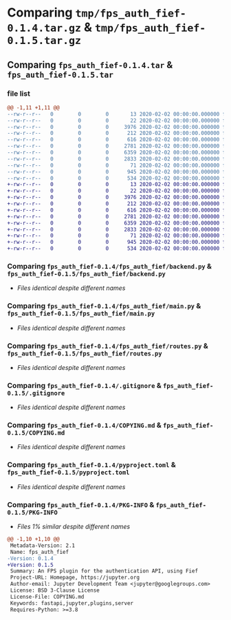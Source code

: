 # Comparing `tmp/fps_auth_fief-0.1.4.tar.gz` & `tmp/fps_auth_fief-0.1.5.tar.gz`

## Comparing `fps_auth_fief-0.1.4.tar` & `fps_auth_fief-0.1.5.tar`

### file list

```diff
@@ -1,11 +1,11 @@
--rw-r--r--   0        0        0       13 2020-02-02 00:00:00.000000 fps_auth_fief-0.1.4/MANIFEST.in
--rw-r--r--   0        0        0       22 2020-02-02 00:00:00.000000 fps_auth_fief-0.1.4/fps_auth_fief/__init__.py
--rw-r--r--   0        0        0     3976 2020-02-02 00:00:00.000000 fps_auth_fief-0.1.4/fps_auth_fief/backend.py
--rw-r--r--   0        0        0      212 2020-02-02 00:00:00.000000 fps_auth_fief-0.1.4/fps_auth_fief/config.py
--rw-r--r--   0        0        0      616 2020-02-02 00:00:00.000000 fps_auth_fief-0.1.4/fps_auth_fief/main.py
--rw-r--r--   0        0        0     2781 2020-02-02 00:00:00.000000 fps_auth_fief-0.1.4/fps_auth_fief/routes.py
--rw-r--r--   0        0        0     6359 2020-02-02 00:00:00.000000 fps_auth_fief-0.1.4/.gitignore
--rw-r--r--   0        0        0     2833 2020-02-02 00:00:00.000000 fps_auth_fief-0.1.4/COPYING.md
--rw-r--r--   0        0        0       71 2020-02-02 00:00:00.000000 fps_auth_fief-0.1.4/README.md
--rw-r--r--   0        0        0      945 2020-02-02 00:00:00.000000 fps_auth_fief-0.1.4/pyproject.toml
--rw-r--r--   0        0        0      534 2020-02-02 00:00:00.000000 fps_auth_fief-0.1.4/PKG-INFO
+-rw-r--r--   0        0        0       13 2020-02-02 00:00:00.000000 fps_auth_fief-0.1.5/MANIFEST.in
+-rw-r--r--   0        0        0       22 2020-02-02 00:00:00.000000 fps_auth_fief-0.1.5/fps_auth_fief/__init__.py
+-rw-r--r--   0        0        0     3976 2020-02-02 00:00:00.000000 fps_auth_fief-0.1.5/fps_auth_fief/backend.py
+-rw-r--r--   0        0        0      212 2020-02-02 00:00:00.000000 fps_auth_fief-0.1.5/fps_auth_fief/config.py
+-rw-r--r--   0        0        0      616 2020-02-02 00:00:00.000000 fps_auth_fief-0.1.5/fps_auth_fief/main.py
+-rw-r--r--   0        0        0     2781 2020-02-02 00:00:00.000000 fps_auth_fief-0.1.5/fps_auth_fief/routes.py
+-rw-r--r--   0        0        0     6359 2020-02-02 00:00:00.000000 fps_auth_fief-0.1.5/.gitignore
+-rw-r--r--   0        0        0     2833 2020-02-02 00:00:00.000000 fps_auth_fief-0.1.5/COPYING.md
+-rw-r--r--   0        0        0       71 2020-02-02 00:00:00.000000 fps_auth_fief-0.1.5/README.md
+-rw-r--r--   0        0        0      945 2020-02-02 00:00:00.000000 fps_auth_fief-0.1.5/pyproject.toml
+-rw-r--r--   0        0        0      534 2020-02-02 00:00:00.000000 fps_auth_fief-0.1.5/PKG-INFO
```

### Comparing `fps_auth_fief-0.1.4/fps_auth_fief/backend.py` & `fps_auth_fief-0.1.5/fps_auth_fief/backend.py`

 * *Files identical despite different names*

### Comparing `fps_auth_fief-0.1.4/fps_auth_fief/main.py` & `fps_auth_fief-0.1.5/fps_auth_fief/main.py`

 * *Files identical despite different names*

### Comparing `fps_auth_fief-0.1.4/fps_auth_fief/routes.py` & `fps_auth_fief-0.1.5/fps_auth_fief/routes.py`

 * *Files identical despite different names*

### Comparing `fps_auth_fief-0.1.4/.gitignore` & `fps_auth_fief-0.1.5/.gitignore`

 * *Files identical despite different names*

### Comparing `fps_auth_fief-0.1.4/COPYING.md` & `fps_auth_fief-0.1.5/COPYING.md`

 * *Files identical despite different names*

### Comparing `fps_auth_fief-0.1.4/pyproject.toml` & `fps_auth_fief-0.1.5/pyproject.toml`

 * *Files identical despite different names*

### Comparing `fps_auth_fief-0.1.4/PKG-INFO` & `fps_auth_fief-0.1.5/PKG-INFO`

 * *Files 1% similar despite different names*

```diff
@@ -1,10 +1,10 @@
 Metadata-Version: 2.1
 Name: fps_auth_fief
-Version: 0.1.4
+Version: 0.1.5
 Summary: An FPS plugin for the authentication API, using Fief
 Project-URL: Homepage, https://jupyter.org
 Author-email: Jupyter Development Team <jupyter@googlegroups.com>
 License: BSD 3-Clause License
 License-File: COPYING.md
 Keywords: fastapi,jupyter,plugins,server
 Requires-Python: >=3.8
```

